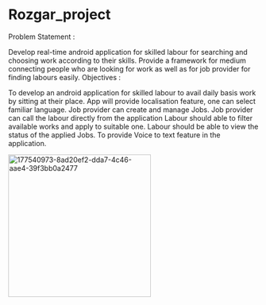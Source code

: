 # Rozgar_project

Problem Statement :

Develop real-time android application for skilled labour for searching and choosing work according to their skills.
Provide a framework for medium connecting people who are looking for work as well as for job provider for finding labours easily.
Objectives :

To develop an android application for skilled labour to avail daily basis work by sitting at their place.
App will provide localisation feature, one can select familiar language.
Job provider can create and manage Jobs.
Job provider can call the labour directly from the application
Labour should able to filter available works and apply to suitable one.
Labour should be able to view the status of the applied Jobs.
To provide Voice to text feature in the application.

<img width="287" alt="177540973-8ad20ef2-dda7-4c46-aae4-39f3bb0a2477" src="https://github.com/akhileshpal17/Rozgar_project/assets/92224454/7e1ff05c-3d46-4f50-804e-7813f26de9f6">

